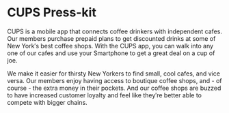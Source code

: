 CUPS Press-kit
==============

CUPS is a mobile app that connects coffee drinkers with independent cafes. Our members purchase prepaid plans to get discounted drinks at some of New York′s best coffee shops. With the CUPS app, you can walk into any one of our cafes and use your Smartphone to get a great deal on a cup of joe.

We make it easier for thirsty New Yorkers to find small, cool cafes, and vice versa. Our members enjoy having access to boutique coffee shops, and - of course - the extra money in their pockets. And our coffee shops are buzzed to have increased customer loyalty and feel like they′re better able to compete with bigger chains.
